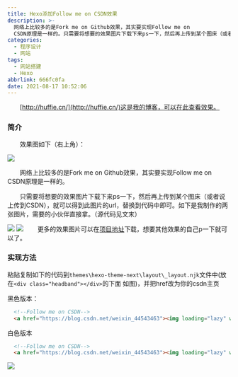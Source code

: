 ```yaml
---
title: Hexo添加Follow me on CSDN效果
description: >-
  网络上比较多的是Fork me on Github效果，其实要实现Follow me on
  CSDN原理是一样的。只需要将想要的效果图片下载下来ps一下，然后再上传到某个图床（或者说上传到CSDN），就可以得到此图片的url，替换到代码中即可。
categories:
  - 程序设计
  - 网站
tags:
  - 网站搭建
  - Hexo
abbrlink: 666fc0fa
date: 2021-08-17 10:52:06
---
```


&emsp;&emsp;[http://huffie.cn/](http://huffie.cn/)这是我的博客，可以在此查看效果。
### 简介
&emsp;&emsp;效果图如下（右上角）：

![](https://img.mahaofei.com/img/202112231924025-fellowme-csdn-1.png)



&emsp;&emsp;网络上比较多的是Fork me on Github效果，其实要实现Follow me on CSDN原理是一样的。

&emsp;&emsp;只需要将想要的效果图片下载下来ps一下，然后再上传到某个图床（或者说上传到CSDN），就可以得到此图片的url，替换到代码中即可。如下是我制作的两张图片，需要的小伙伴直接拿。（源代码见文末）

![](https://img-blog.csdnimg.cn/abe3797b7d77419b81ecc02dd1bf8c34.png)
![](https://img-blog.csdnimg.cn/1f8e1ef9be9f4f7db01fe3a2d57829de.png)
&emsp;&emsp;更多的效果图片可以在[项目地址](https://github.blog/2008-12-19-github-ribbons/)下载，想要其他效果的自己p一下就可以了。

### 实现方法
粘贴复制如下的代码到`themes\hexo-theme-next\layout\_layout.njk`文件中(放在`<div class="headband"></div>`的下面 如图)，并把href改为你的csdn主页

黑色版本：
```html
  <!--Follow me on CSDN-->
  <a href="https://blog.csdn.net/weixin_44543463"><img loading="lazy" width="149" height="149" style="position: absolute; top: 0; right: 0; border: 0;" src="https://img-blog.csdnimg.cn/abe3797b7d77419b81ecc02dd1bf8c34.png" class="attachment-full size-full" alt="Fork me on GitHub" data-recalc-dims="1"></a>
```

白色版本
```html
  <!--Follow me on CSDN-->
  <a href="https://blog.csdn.net/weixin_44543463"><img loading="lazy" width="149" height="149" style="position: absolute; top: 0; right: 0; border: 0;" src="https://img-blog.csdnimg.cn/1f8e1ef9be9f4f7db01fe3a2d57829de.png" class="attachment-full size-full" alt="Fork me on GitHub" data-recalc-dims="1"></a>
```
![](https://img.mahaofei.com/img/202112231925595-fellowme-csdn-2.png)